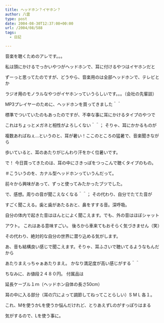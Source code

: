 ```yaml
---
title: ヘッドホン？イヤホン？
author: 八雲
type: post
date: 2004-08-30T12:37:08+00:00
url: /2004/08/588
tags:
  - 日記

---
```

音楽を聴くためのアレです。。。
  
私は頭にかけるでっかいやつがヘッドホンで、耳に付けるやつはイヤホンだと
  
ずーっと思ってたのですが、どうやら、音楽用のは全部ヘッドホンで、テレビとか
  
ラジオ用のモノラルなやつがイヤホンっていうらしいです。。。（会社の先輩談）

MP3プレイヤーのために、ヘッドホンを買ってきました＾＾
  
標準でついていたのもあったのですが、不幸な事に耳にかけるタイプのやつで
  
これはちょっとメガネと相性がよろしくない＾＾； そりゃ、耳にかかるものが
  
複数あればねぇ…というのと、耳が暑い！ここのところの猛暑で、音楽聞きながら
  
歩いていると、耳のあたりがじんわり汗をかく位暑いです。
  
で！ 今日買ってきたのは、耳の中にさきっぽをつっこんで聴くタイプのもの。
  
＃こういうのを、カナル型ヘッドホンっていうんだって。
  
前々から興味があって、ずっと使ってみたかったブツでした。

で、感想。周りの音が聞こえなくなる＾＾； その代わり、自分でたてた音が
  
すごく聞こえる。歯と歯があたるおと、鼻をすする音。深呼吸。
  
自分の体内で起きた音はほんとによく聞こえます。でも、外の音はほぼシャット
  
アウト。 これはある意味すごい。 後ろから車来てもおそらく気づきません（笑）
  
その代わり、絶対的な自分の世界に潜り込める気がします。
  
あ、音も結構良い感じで聞こえます。そりゃ、耳ふさいで聴いてるようなもんだから
  
あたりまえっちゃぁあたりまえ。 かなり満足度が高い感じがする＾＾

ちなみに、お値段２４８０円。 付属品は
  
延長ケーブル１ｍ（ヘッドホン自体の長さ50cm）
  
耳の中に入る部分（耳の穴によって調節してねってことらしい）S M L 各１。
  
これ、Mを使うかLを使うか悩んだけれど、とりあえずLのがすっぽりはまる
  
気がするので、Lを使う事に。
